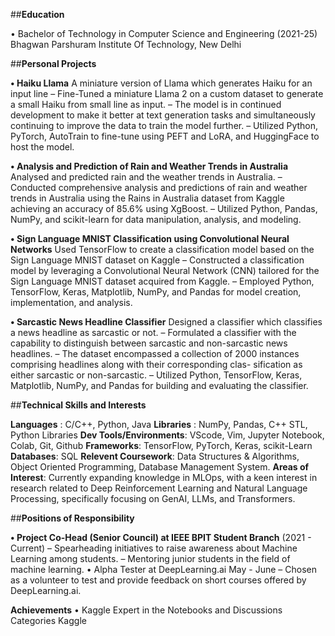 ##**Education**

• Bachelor of Technology in Computer Science and Engineering (2021-25)
Bhagwan Parshuram Institute Of Technology, New Delhi

##**Personal Projects**

**• Haiku Llama**
A miniature version of Llama which generates Haiku for an input line
– Fine-Tuned a miniature Llama 2 on a custom dataset to generate a small Haiku from small line as input.
– The model is in continued development to make it better at text generation tasks and simultaneously continuing
to improve the data to train the model further.
– Utilized Python, PyTorch, AutoTrain to fine-tune using PEFT and LoRA, and HuggingFace to host the model.

**• Analysis and Prediction of Rain and Weather Trends in Australia**
Analysed and predicted rain and the weather trends in Australia.
– Conducted comprehensive analysis and predictions of rain and weather trends in Australia using the Rains in
Australia dataset from Kaggle achieving an accuracy of 85.6% using XgBoost.
– Utilized Python, Pandas, NumPy, and scikit-learn for data manipulation, analysis, and modeling.

**• Sign Language MNIST Classification using Convolutional Neural Networks**
Used TensorFlow to create a classification model based on the Sign Language MNIST dataset on Kaggle
– Constructed a classification model by leveraging a Convolutional Neural Network (CNN) tailored for the Sign
Language MNIST dataset acquired from Kaggle.
– Employed Python, TensorFlow, Keras, Matplotlib, NumPy, and Pandas for model creation, implementation, and
analysis.

**• Sarcastic News Headline Classifier**
Designed a classifier which classifies a news headline as sarcastic or not.
– Formulated a classifier with the capability to distinguish between sarcastic and non-sarcastic news headlines.
– The dataset encompassed a collection of 2000 instances comprising headlines along with their corresponding clas-
sification as either sarcastic or non-sarcastic.
– Utilized Python, TensorFlow, Keras, Matplotlib, NumPy, and Pandas for building and evaluating the classifier.


##**Technical Skills and Interests**

**Languages** : C/C++, Python, Java
**Libraries** : NumPy, Pandas, C++ STL, Python Libraries
**Dev Tools/Environments**: VScode, Vim, Jupyter Notebook, Colab, Git, Github
**Frameworks**: TensorFlow, PyTorch, Keras, scikit-Learn
**Databases**: SQL
**Relevent Coursework**: Data Structures & Algorithms, Object Oriented Programming, Database Management System.
**Areas of Interest**: Currently expanding knowledge in MLOps, with a keen interest in research related to Deep
Reinforcement Learning and Natural Language Processing, specifically focusing on GenAI, LLMs, and Transformers.

##**Positions of Responsibility**

**• Project Co-Head (Senior Council) at IEEE BPIT Student Branch**  (2021 - Current)
– Spearheading initiatives to raise awareness about Machine Learning among students.
– Mentoring junior students in the field of machine learning.
• Alpha Tester at DeepLearning.ai May - June
– Chosen as a volunteer to test and provide feedback on short courses offered by DeepLearning.ai.

**Achievements**
• Kaggle Expert in the Notebooks and Discussions Categories Kaggle
